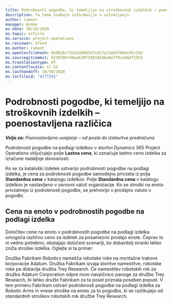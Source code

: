 ```yaml
---
title: Podrobnosti pogodbe, ki temeljijo na stroškovnih izdelkih – poenostavljena različica
description: Ta tema vsebuje informacije o ustvarjanju
author: rumant
manager: Annbe
ms.date: 10/19/2020
ms.topic: article
ms.service: project-operations
ms.reviewer: kfend
ms.author: rumant
ms.openlocfilehash: 0e961bcf32a5dd662b7cd27a23eb5f664c45c292
ms.sourcegitcommit: 625878bf48ea530f3381843be0e778cebbbf1922
ms.translationtype: HT
ms.contentlocale: sl-SI
ms.lasthandoff: 10/30/2020
ms.locfileid: "4177261"
---
```

# <a name="cost-product-based-contract-lines---lite"></a>Podrobnosti pogodbe, ki temeljijo na stroškovnih izdelkih – poenostavljena različica

_**Velja za:** Poenostavljeno uvajanje – od posla do izstavitve predračuna_


Podrobnosti pogodbe na podlagi izdelkov v storitvi Dynamics 365 Project Operations vključujejo polje **Lastna cena**, ki označuje lastno ceno izdelka za izračune nadaljnje donosnosti.

Ko se za kataloški izdelek ustvarijo podrobnosti pogodbe na podlagi izdelka, je cena za podrobnosti pogodbe samodejno privzeta iz polja **Standardna cena** v katalogu izdelkov. Polje **Standardna cena** v katalogu izdelkov je nastavljeno v osnovni valuti organizacije. Ko se stroški na enoto privzamejo iz podrobnosti pogodbe, se pretvorijo v prodajno valuto v pogodbi.

## <a name="unit-cost-on-a-product-based-contract-line"></a>Cena na enoto v podrobnostih pogodbe na podlagi izdelka

Določitev cene na enoto v podrobnostih pogodbe na podlagi izdelka omogoča različno ceno za izdelek za posamezno prodajo enote. Čeprav to ni vedno potrebno, obstajajo določeni scenariji, ko dobavitelj stranki lahko zniža stroške izdelka. Oglejte si ta primer:

Družba Fabrikam Robotics namešča robotske roke na montažne trakove korporacije Adatum. Družba Fabrikam izvaja storitve namestitve, robotske roke pa dobavlja družba Trey Research. Če namestitev robotskih rok za družbo Adatum Corporation odpre novo navpičnico panoge za družbo Trey Research, bi lahko družbi Fabrikam za ta posel priznala poseben popust. V tem primeru Fabrikam ustvari podrobnosti pogodbe na podlagi izdelka za Robotic Arms in vnese stroške na enoto za to pogodbo, ki se razlikujejo od standardnih stroškov robotskih rok družbe Trey Research.
